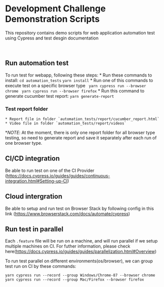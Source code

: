 # Development Challenge Demonstration Scripts
This repository contains demo scripts for web application automation test using Cypress and test desgin documentation

<br >

## Run automation test
To run test for webapp, following these steps:
    * Run these commands to install:
        ``` cd automation_tests ```
        ``` yarn install ```
    * Run one of this commands to execute test on a specific browser type
        ``` yarn cypress run --browser chrome```
        ``` yarn cypress run --browser firefox```
    * Run this command to generate cucumber test report:
        ``` yarn generate-report ```

### Test report folder
    * Report file in folder `automation_tests/report/cucumber_report.html`
    * Video file in folder `automation_tests/report/videos`
    
**NOTE*: At the moment, there is only one report folder for all browser type testing, so need to generate report and save it separately after each run of one browser type.
<br />

## CI/CD integration 
Be able to run test on one of the CI Provider (https://docs.cypress.io/guides/guides/continuous-integration.html#Setting-up-CI)

## Cloud intergration
Be able to setup and run test on Browser Stack by following config in this link (https://www.browserstack.com/docs/automate/cypress)

## Run test in parallel
Each `.feature` file will be run on a machine, and will run parallel if we setup multiple machines on CI. For futher information, please check here(https://docs.cypress.io/guides/guides/parallelization.html#Overview)

To run test parallel on different environments(os/browser), we can group test run on CI by these commands:

`yarn cypress run --record --group Windows/Chrome-87 --browser chrome`
`yarn cypress run --record --group Mac/Firefox --browser firefox`








